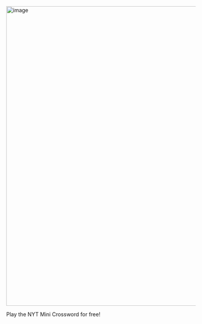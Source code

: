 <img width="1508" height="796" alt="image" src="https://github.com/user-attachments/assets/0db96564-3567-4f9a-b3e9-6a27c2680869" />

Play the NYT Mini Crossword for free!
